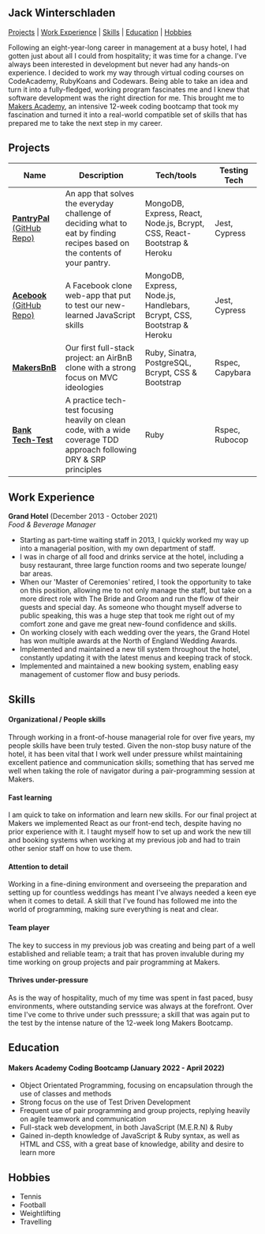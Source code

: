 ## Jack Winterschladen

[Projects](https://github.com/winters145/CV#projects) | [Work Experience](https://github.com/winters145/CV#work-experience) | [Skills](https://github.com/winters145/CV#skills) | [Education](https://github.com/winters145/CV#education) | [Hobbies](https://github.com/winters145/CV#hobbies)

Following an eight-year-long career in management at a busy hotel, I had gotten just about all I could from hospitality; it was time for a change. 
I've always been interested in development but never had any hands-on experience. I decided to work my way through virtual coding courses on CodeAcademy,
RubyKoans and Codewars. Being able to take an idea and turn it into a fully-fledged, working program fascinates me and I knew that software development
was the right direction for me. This brought me to [Makers Academy](https://makers.tech/hire/), an intensive 12-week coding bootcamp that took my fascination and turned it into a
real-world compatible set of skills that has prepared me to take the next step in my career.


## Projects

| Name                         |    Description      | Tech/tools        | Testing Tech |
| ---------------------------- |  -----------------  | ----------------- | ------------ |
| [**PantryPal**](https://pantrypal2022.herokuapp.com/) <br/> [(GitHub Repo)](https://github.com/EdCope/pantrypal)| An app that solves the everyday challenge of deciding what to eat by finding recipes based on the contents of your pantry. | MongoDB, Express, React, Node.js, Bcrypt, CSS, React-Bootstrap & Heroku | Jest, Cypress |
| [**Acebook**](https://makerverse.herokuapp.com/) <br/> [(GitHub Repo)](https://github.com/nyahehnagi/acebook-makerverse)| A Facebook clone web-app that put to test our new-learned JavaScript skills | MongoDB, Express, Node.js, Handlebars, Bcrypt, CSS, Bootstrap & Heroku | Jest, Cypress |
| [**MakersBnB**](https://github.com/nelsonclaire/Makersbnb)| Our first full-stack project: an AirBnB clone with a strong focus on MVC ideologies | Ruby, Sinatra, PostgreSQL, Bcrypt, CSS & Bootstrap | Rspec, Capybara |
| [**Bank Tech-Test**](https://github.com/winters145/bank-tech-test)| A practice tech-test focusing heavily on clean code, with a wide coverage TDD approach following DRY & SRP principles | Ruby | Rspec, Rubocop |


## Work Experience

**Grand Hotel** (December 2013 - October 2021)  
_Food & Beverage Manager_

- Starting as part-time waiting staff in 2013, I quickly worked my way up into a managerial position, with my own department of staff.
- I was in charge of all food and drinks service at the hotel, including a busy restaurant, three large function rooms and two seperate lounge/ bar areas.
- When our 'Master of Ceremonies' retired, I took the opportunity to take on this position, allowing me to not only manage the staff,
  but take on a more direct role with The Bride and Groom and run the flow of their guests and special day. As someone who thought myself adverse to public speaking,
  this was a huge step that took me right out of my comfort zone and gave me great new-found confidence and skills.
- On working closely with each wedding over the years, the Grand Hotel has won multiple awards at the North of England Wedding Awards.
- Implemented and maintained a new till system throughout the hotel, constantly updating it with the latest menus and keeping track of stock.
- Implemented and maintained a new booking system, enabling easy management of customer flow and busy periods. 


## Skills

#### Organizational / People skills 

Through working in a front-of-house managerial role for over five years, my people skills have been truly tested.
Given the non-stop busy nature of the hotel, it has been vital that I work well under pressure whilst maintaining excellent
patience and communication skills; something that has served me well when taking the role of navigator during a pair-programming session at Makers. 

#### Fast learning

I am quick to take on information and learn new skills. For our final project at Makers we implemented React as our front-end tech, despite having no prior experience with it. I taught myself how to set up and work the new till and booking systems when working at my previous job and had to train other senior staff on how to use them.

#### Attention to detail

Working in a fine-dining environment and overseeing the preparation and setting up for countless weddings has meant I've always needed a keen eye when it comes to detail. A skill that I've found has followed me into the world of programming, making sure everything is neat and clear.

#### Team player

The key to success in my previous job was creating and being part of a well established and reliable team; a trait that has proven invaluble during my time working on group projects and pair programming at Makers.

#### Thrives under-pressure

As is the way of hospitality, much of my time was spent in fast paced, busy environments, where outstanding service was always at the forefront.
Over time I've come to thrive under such presssure; a skill that was again put to the test by the intense nature of the 12-week long Makers Bootcamp.


## Education

#### Makers Academy Coding Bootcamp (January 2022 - April 2022)
- Object Orientated Programming, focusing on encapsulation through the use of classes and methods  
- Strong focus on the use of Test Driven Development
- Frequent use of pair programming and group projects, replying heavily on agile teamwork and communication
- Full-stack web development, in both JavaScript (M.E.R.N) & Ruby
- Gained in-depth knowledge of JavaScript & Ruby syntax, as well as HTML and CSS, with a great base of knowledge, ability and desire to learn more


## Hobbies

- Tennis
- Football
- Weightlifting
- Travelling 
